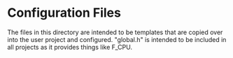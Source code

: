 # Configuration Files

The files in this directory are intended to be templates that are copied over 
into the user project and configured. "global.h" is intended to be included in all projects as it provides things like F_CPU.